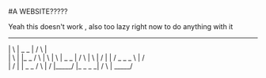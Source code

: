 #A WEBSITE?????

Yeah this doesn't work , also too lazy right now to do anything with it 


 _ _ _            _ _ _ _                                 _ _ _ 
|     \          |   _ _ |              /  \             |      \
|      \         |  |_ _               /    \            |       \ 
|       \        |   _ _ |            /      \           |        \ 
|       /        |  |                / _ _ _  \          |        /      
|      /         |  | _ _           /          \         |       /
|_____/          |_ _ _ _|         /            \        | _____/
               











